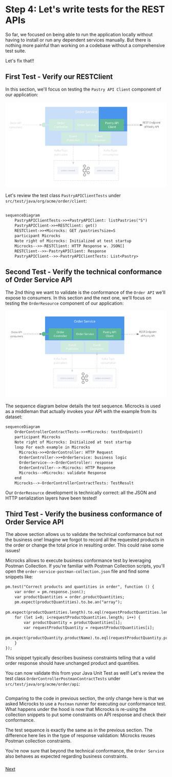 # Step 4: Let's write tests for the REST APIs

So far, we focused on being able to run the application locally without having to install or run any dependent services manually.
But there is nothing more painful than working on a codebase without a comprehensive test suite.

Let's fix that!!

## First Test - Verify our RESTClient

In this section, we'll focus on testing the `Pastry API Client` component of our application:

![Pastry API Client](./assets/test-pastry-api-client.png)

Let's review the test class `PastryAPIClientTests` under `src/test/java/org/acme/order/client`:

```java

```

```mermaid
sequenceDiagram
    PastryAPIClientTests->>+PastryAPIClient: listPastries("S")
    PastryAPIClient->>+RESTClient: get()
    RESTClient->>+Microcks: GET /pastries?size=S
    participant Microcks
    Note right of Microcks: Initialized at test startup
    Microcks-->>-RESTClient: HTTP Response w. JSON[]
    RESTClient-->>-PastryAPIClient: Response
    PastryAPIClient-->>-PastryAPIClientTests: List<Pastry>
```

## Second Test - Verify the technical conformance of Order Service API

The 2nd thing we want to validate is the conformance of the `Order API` we'll expose to consumers. In this section and the next one,
we'll focus on testing the `OrderResource` component of our application:

![Order Resource Test](./assets/test-order-service-api.png)

The sequence diagram below details the test sequence. Microcks is used as a middleman that actually invokes your API with the example from its dataset:

```mermaid
sequenceDiagram
    OrderControllerContractTests->>+Microcks: testEndpoint()
    participant Microcks
    Note right of Microcks: Initialized at test startup
    loop For each example in Microcks
      Microcks->>+OrderController: HTTP Request
      OrderController->>+OrderService: business logic
      OrderService-->-OrderController: response
      OrderController-->-Microcks: HTTP Response
      Microcks-->Microcks: validate Response
    end  
    Microcks-->-OrderControllerContractTests: TestResult
```

Our `OrderResource` development is technically correct: all the JSON and HTTP serialization layers have been tested!

## Third Test - Verify the business conformance of Order Service API

The above section allows us to validate the technical conformance but not the business one! Imagine we forgot to record all the
requested products in the order or change the total price in resulting order. This could raise some issues!

Microcks allows to execute business conformance test by leveraging Postman Collection. If you're familiar with Postman Collection
scripts, you'll open the `order-service-postman-collection.json` file and find some snippets like:

```jshelllanguage
pm.test("Correct products and quantities in order", function () {
    var order = pm.response.json();
    var productQuantities = order.productQuantities;
    pm.expect(productQuantities).to.be.an("array");
    pm.expect(productQuantities.length).to.eql(requestProductQuantities.length);
    for (let i=0; i<requestProductQuantities.length; i++) {
        var productQuantity = productQuantities[i];
        var requestProductQuantity = requestProductQuantities[i];
        pm.expect(productQuantity.productName).to.eql(requestProductQuantity.productName);
    }
});
```

This snippet typically describes business constraints telling that a valid order response should have unchanged product and quantities.

You can now validate this from your Java Unit Test as well! Let's review the test class `OrderControllerPostmanContractTests`
under `src/test/java/org/acme/order/api`:

```java

```

Comparing to the code in previous section, the only change here is that we asked Microcks to use a `Postman` runner
for executing our conformance test. What happens under the hood is now that Microcks is re-using the collection snippets
to put some constraints on API response and check their conformance.

The test sequence is exactly the same as in the previous section. The difference here lies in the type of response validation: Microcks
reuses Postman collection constraints.

You're now sure that beyond the technical conformance, the `Order Service` also behaves as expected regarding business
constraints.


### 
[Next](step-5-write-async-tests.md)